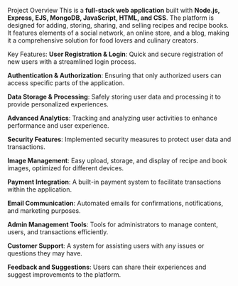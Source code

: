 Project Overview
This is a **full-stack web application** built with **Node.js, Express, EJS, MongoDB, JavaScript, HTML, and CSS**. The platform is designed for adding, storing, sharing, and selling recipes and recipe books. It features elements of a social network, an online store, and a blog, making it a comprehensive solution for food lovers and culinary creators.

Key Features:
**User Registration & Login**: Quick and secure registration of new users with a streamlined login process.

**Authentication & Authorization**: Ensuring that only authorized users can access specific parts of the application.

**Data Storage & Processing**: Safely storing user data and processing it to provide personalized experiences.

**Advanced Analytics**: Tracking and analyzing user activities to enhance performance and user experience.

**Security Features**: Implemented security measures to protect user data and transactions.

**Image Management**: Easy upload, storage, and display of recipe and book images, optimized for different devices.

**Payment Integration**: A built-in payment system to facilitate transactions within the application.

**Email Communication**: Automated emails for confirmations, notifications, and marketing purposes.

**Admin Management Tools**: Tools for administrators to manage content, users, and transactions efficiently.

**Customer Support**: A system for assisting users with any issues or questions they may have.

**Feedback and Suggestions**: Users can share their experiences and suggest improvements to the platform.
